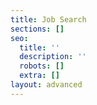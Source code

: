 ```yaml
---
title: Job Search
sections: []
seo:
  title: ''
  description: ''
  robots: []
  extra: []
layout: advanced
---
```

